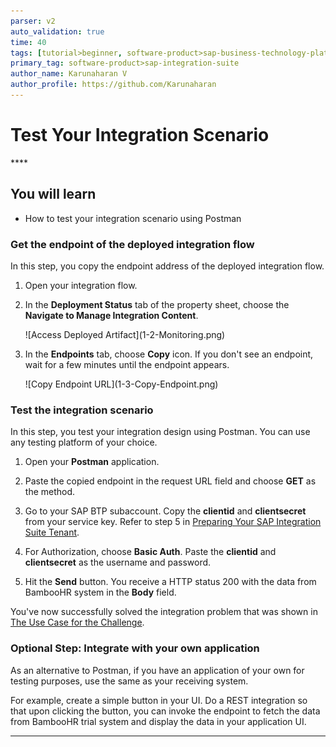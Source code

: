 ```yaml
---
parser: v2
auto_validation: true
time: 40
tags: [tutorial>beginner, software-product>sap-business-technology-platform, software-product>sap-btp--cloud-foundry-environment]
primary_tag: software-product>sap-integration-suite
author_name: Karunaharan V
author_profile: https://github.com/Karunaharan
---
```


# Test Your Integration Scenario
<!-- description --> ****


## You will learn
  - How to test your integration scenario using Postman


### Get the endpoint of the deployed integration flow

In this step, you copy the endpoint address of the deployed integration flow.

1. Open your integration flow.

2. In the **Deployment Status** tab of the property sheet, choose the **Navigate to Manage Integration Content**.

    <!-- border -->![Access Deployed Artifact](1-2-Monitoring.png)

3. In the **Endpoints** tab, choose **Copy** icon. If you don't see an endpoint, wait for a few minutes until the endpoint appears.

    <!-- border -->![Copy Endpoint URL](1-3-Copy-Endpoint.png)


### Test the integration scenario

In this step, you test your integration design using Postman. You can use any testing platform of your choice.

1. Open your **Postman** application.

2. Paste the copied endpoint in the request URL field and choose **GET** as the method.

3. Go to your SAP BTP subaccount. Copy the **clientid** and **clientsecret** from your service key. Refer to step 5 in [Preparing Your SAP Integration Suite Tenant](btp-integration-suite-nonsapconnectivity-settingup-suite).

4. For Authorization, choose **Basic Auth**. Paste the **clientid** and **clientsecret** as the username and password.

5. Hit the **Send** button. You receive a HTTP status 200 with the data from BambooHR system in the **Body** field.

You've now successfully solved the integration problem that was shown in [The Use Case for the Challenge](btp-integration-suite-nonsapconnectivity-usecase).


### Optional Step: Integrate with your own application

As an alternative to Postman, if you have an application of your own for testing purposes, use the same as your receiving system.

For example, create a simple button in your UI. Do a REST integration so that upon clicking the button, you can invoke the endpoint to fetch the data from BambooHR trial system and display the data in your application UI.

---